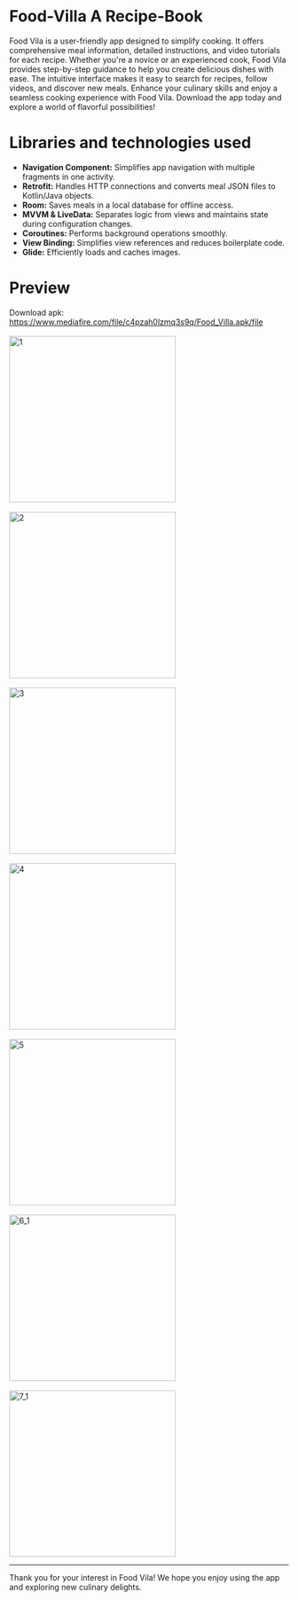 
# Food-Villa A Recipe-Book
Food Vila is a user-friendly app designed to simplify cooking. It offers comprehensive meal information, detailed instructions, and video tutorials for each recipe. Whether you're a novice or an experienced cook, Food Vila provides step-by-step guidance to help you create delicious dishes with ease. The intuitive interface makes it easy to search for recipes, follow videos, and discover new meals. Enhance your culinary skills and enjoy a seamless cooking experience with Food Vila. Download the app today and explore a world of flavorful possibilities!

# Libraries and technologies used
- **Navigation Component:** Simplifies app navigation with multiple fragments in one activity.
- **Retrofit:** Handles HTTP connections and converts meal JSON files to Kotlin/Java objects.
- **Room:** Saves meals in a local database for offline access.
- **MVVM & LiveData:** Separates logic from views and maintains state during configuration changes.
- **Coroutines:** Performs background operations smoothly.
- **View Binding:** Simplifies view references and reduces boilerplate code.
- **Glide:** Efficiently loads and caches images.

# Preview

Download apk: https://www.mediafire.com/file/c4pzah0lzmq3s9q/Food_Villa.apk/file
<br>
<br>
<img src="https://github.com/user-attachments/assets/8b12b460-24bf-49f1-a669-ae47328e6456" alt="1" width="300"/>
<br><br>
<img src="https://github.com/user-attachments/assets/c004b838-e1f7-4592-8e90-86fe0b9f7c2b" alt="2" width="300"/>
<br><br>
<img src="https://github.com/user-attachments/assets/d39f5876-3324-48de-bce4-3c24bb9c10bc" alt="3" width="300"/>
<br><br>
<img src="https://github.com/user-attachments/assets/f25f77eb-0785-4637-9af1-72b409c5489a" alt="4" width="300"/>
<br><br>
<img src="https://github.com/user-attachments/assets/ca5f5bf3-ba54-4a0c-9995-8637a906a02a" alt="5" width="300"/>
<br><br>
<img src="https://github.com/user-attachments/assets/0529b144-2c24-417e-b15a-65c5404d6206" alt="6_1" width="300"/>
<br><br>
<img src="https://github.com/user-attachments/assets/2d8032f4-8793-4c54-9049-163772189314" alt="7_1" width="300"/>

---
Thank you for your interest in Food Vila! We hope you enjoy using the app and exploring new culinary delights.
